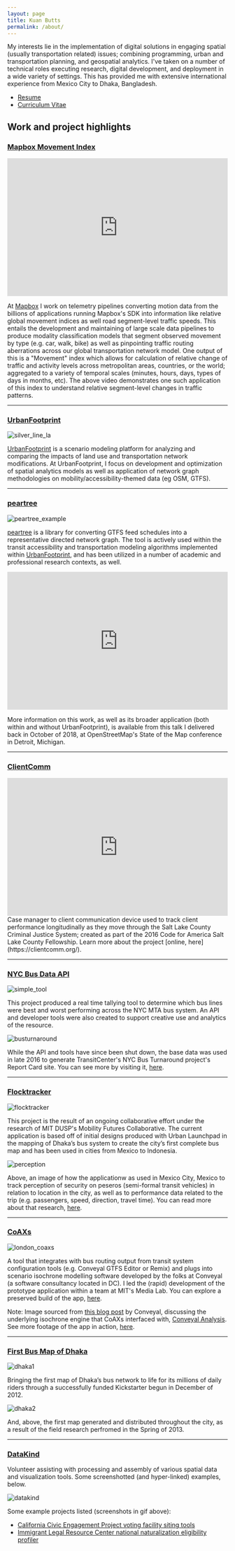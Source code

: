 ```yaml
---
layout: page
title: Kuan Butts
permalink: /about/
---
```


My interests lie in the implementation of digital solutions in engaging spatial (usually transportation related) issues; combining programming, urban and transportation planning, and geospatial analytics. I've taken on a number of technical roles executing research, digital development, and deployment in a wide variety of settings. This has provided me with extensive international experience from Mexico City to Dhaka, Bangladesh.

- [Resume](https://github.com/kuanb/kuanb.github.io/raw/master/resume.pdf)
- [Curriculum Vitae](https://www.dropbox.com/s/il5ikj8j031pfcj/CV.pdf?dl=1)

## Work and project highlights

### [Mapbox Movement Index](https://www.mapbox.com/movement-data)

<iframe width="100%" max-width="768" height="315" src="https://www.youtube.com/embed/T3MCOjdgBSk?rel=0&amp;controls=0&amp;showinfo=0" frameborder="0" gesture="media" allow="encrypted-media" allowfullscreen></iframe>

At [Mapbox](https://www.mapbox.com/) I work on telemetry pipelines converting motion data from the billions of applications running Mapbox's SDK into information like relative global movement indices as well road segment-level traffic speeds. This entails the development and maintaining of large scale data pipelines to produce modality classification models that segment observed movement by type (e.g. car, walk, bike) as well as pinpointing traffic routing aberrations across our global transportation network model. One output of this is a "Movement" index which allows for calculation of relative change of traffic and activity levels across metropolitan areas, countries, or the world; aggregated to a variety of temporal scales (minutes, hours, days, types of days in months, etc). The above video demonstrates one such application of this index to understand relative segment-level changes in traffic patterns.

<hr>

### [UrbanFootprint](https://urbanfootprint.com/)
![silver_line_la](/images/about/silver_line_la.png)

[UrbanFootprint](https://urbanfootprint.com/) is a scenario modeling platform for analyzing and comparing the impacts of land use and transportation network modifications. At UrbanFootprint, I focus on development and optimization of spatial analytics models as well as application of network graph methodologies on mobility/accessibility-themed data (eg OSM, GTFS).

<hr>

### [peartree](https://github.com/kuanb/peartree)
![peartree_example](/images/about/peartree_example.png)

[peartree](https://github.com/kuanb/peartree) is a library for converting GTFS feed schedules into a representative directed network graph. The tool is actively used within the transit accessibility and transportation modeling algorithms implemented within [UrbanFootprint](http://urbanfootprint.com), and has been utilized in a number of academic and professional research contexts, as well.

<iframe width="100%" max-width="768" height="315" src="https://www.youtube.com/embed/dqIuFIbtmVY?rel=0&amp;controls=0&amp;showinfo=0" frameborder="0" gesture="media" allow="encrypted-media" allowfullscreen></iframe>

More information on this work, as well as its broader application (both within and without UrbanFootprint), is available from this talk I delivered back in October of 2018, at OpenStreetMap's State of the Map conference in Detroit, Michigan.

<hr>

### [ClientComm](http://clientcomm.org/)
<iframe width="100%" max-width="768" height="315" src="https://www.youtube.com/embed/kfUf6WeVJ7E?rel=0&amp;controls=0&amp;showinfo=0" frameborder="0" gesture="media" allow="encrypted-media" allowfullscreen></iframe>
Case manager to client communication device used to track client performance longitudinally as they move through the Salt Lake County Criminal Justice System; created as part of the 2016 Code for America Salt Lake County Fellowship. Learn more about the project [online, here](https://clientcomm.org/).

<hr>

### [NYC Bus Data API](https://github.com/Bus-Data-NYC)
![simple_tool](/images/about/simple_tool.gif)

This project produced a real time tallying tool to determine which bus lines were best and worst performing across the NYC MTA bus system. An API and developer tools were also created to support creative use and analytics of the resource.

![busturnaround](/images/about/busturnaround.png)

While the API and tools have since been shut down, the base data was used in late 2016 to generate TransitCenter's NYC Bus Turnaround project's Report Card site. You can see more by visiting it, [here](http://busturnaround.nyc/).

<hr>

### [Flocktracker](http://www.flocktracker.org/)
![flocktracker](/images/about/flocktracker.png)

This project is the result of an ongoing collaborative effort under the research of MIT DUSP's Mobility Futures Collaborative. The current application is based off of initial designs produced with Urban Launchpad in the mapping of Dhaka’s bus system to create the city’s first complete bus map and has been used in cities from Mexico to Indonesia.

![perception](/images/about/perception.png)

Above, an image of how the applicationw as used in Mexico City, Mexico to track perception of security on peseros (semi-formal transit vehicles) in relation to location in the city, as well as to performance data related to the trip (e.g. passengers, speed, direction, travel time). You can read more about that research, [here](http://cargocollective.com/kuanbutts/Spatiotemporal-CETRAM-Analysis).

<hr>

### [CoAXs](http://coaxs.scripts.mit.edu/home/)
![london_coaxs](/images/about/london_coaxs.gif)

A tool that integrates with bus routing output from transit system configuration tools (e.g. Conveyal GTFS Editor or Remix) and plugs into scenario isochrone modelling software developed by the folks at Conveyal (a software consultancy located in DC). I led the (rapid) development of the prototype application within a team at MIT's Media Lab. You can explore a preserved build of the app, [here](http://coaxs-boston.herokuapp.com/#/maps).

Note: Image sourced from [this blog post](https://blog.conveyal.com/shaping-conversations-about-transit-with-interactive-isochrone-mapping-1d6530d6a8a4) by Conveyal, discussing the underlying isochrone engine that CoAXs interfaced with, [Conveyal Analysis](https://www.conveyal.com/analysis/). See more footage of the app in action, [here](https://www.youtube.com/watch?v=H3LJX0QJWI0).

<hr>

### [First Bus Map of Dhaka](https://www.kickstarter.com/projects/urbanlaunchpad/first-bus-map-of-dhaka)
![dhaka1](/images/about/dhaka1.png)

Bringing the first map of Dhaka’s bus network to life for its millions of daily riders through a successfully funded Kickstarter begun in December of 2012.

![dhaka2](/images/about/dhaka2.png)

And, above, the first map generated and distributed throughout the city, as a result of the field research perfromed in the Spring of 2013.

<hr>

### [DataKind](http://www.datakind.org/)
Volunteer assisting with processing and assembly of various spatial data and visualization tools. Some screenshotted (and hyper-linked) examples, below.

![datakind](/images/about/datakind.gif)

Some example projects listed (screenshots in gif above):
- [California Civic Engagement Project voting facility siting tools](http://ccep.ucdavis.edu/vote-center-siting-tool/)
- [Immigrant Legal Resource Center national naturalization eligibility profiler](https://ilrc-demo.herokuapp.com/index.html)
